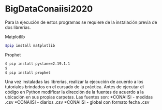 # BigDataConaiisi2020
Para la ejecución de estos programas se requiere de la instalación previa de dos librerias.

Matplotlib
```bash
$pip install matplotlib
```
Prophet
```bash
$ pip install pystan==2.19.1.1
$
$ pip install prophet
```
Una vez instaladas las librerias, realizar la ejecución de acuerdo a los tutoriales brindados en el cursado de la práctica.
Antes de ejecutar el código en Python modificar la dirección de la fuentes de acuerdo a la ubicación en sus propias carpetas.
Las fuentes son:
	*CONAIISI - medidas .csv
	*CONAIISI - diarios .csv
	*CONAIISI - global con formato fecha .csv
	
